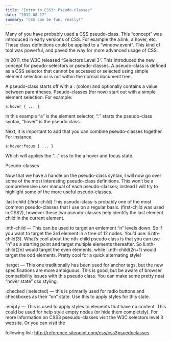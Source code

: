 ```yaml
---
title: "Intro to CSS3: Pseudo-classes"
date: "2012-08-17"
summary: "CSS can be fun, really!"
---
```


Many of you have probably used a CSS pseudo-class. This “concept” was introduced in early versions of CSS. For example the a:link, a:hover, etc. These class definitions could be applied to a “window.event”. This kind of tool was powerful, and paved the way for more advanced usage of CSS.

In 2011, the W3C released “Selectors Level 3“. This introduced the new concept for pseudo-selectors or pseudo-classes. A pseudo-class is defined as a CSS selector that cannot be accessed or selected using simple element selection or is not within the normal document tree.

A pseudo-class starts off with a : (colon) and optionally contains a value between parentheses. Pseudo-classes (for now) start out with a simple element selection. For example:

 	a:hover { ... } 
	
In this example “a” is the element selector, “:” starts the pseudo-class syntax, “hover” is the pseudo class.

Next, it is important to add that you can combine pseudo-classes together. For instance:

	a:hover:focus { ... }
	
Which will applies the “…” css to the a hover and focus state.

Pseudo-classes

Now that we have a handle on the pseudo-class syntax, I will now go over some of the most interesting pseudo-class definitions. This won’t be a comprehensive user manual of each pseudo-classes; instead I will try to highlight some of the more useful pseudo-classes.

:last-child (:first-child) This pseudo-class is probably one of the most common pseudo-classes that I use on a regular basis. (first-child was used in CSS2), however these two pseudo-classes help identify the last element child in the current element.

:nth-child — This can be used to target an emlement “n” levels down. So if you want to target the 3rd element in a tree of 12 nodes. You’d use: li.nth-child(3). What’s cool about the nth-child pseudo class is that you can use “n” as a starting point and target multiple elements thereafter. So li.nth-child(2n) would target the even elements, while li.nth-child(2n+1) would target the odd elements. Pretty cool for a quick alternating style!

:target — This one traditionally has been used for anchor tags, but the new specifications are more ambiguous. This is good, but be aware of browser compatibility issues with this pseudo class. You can make some pretty neat “hover state” css styling.

:checked (:selected) — this is primarily used for radio buttons and checkboxes as their “on” state. Use this to apply styles for this state.

:empty — This is used to apply styles to elements that have no content. This could be  used for help style empty nodes (or hide them completely).
For more information on CSS3 psesudo-classes visit the W3C selectors level 3 website. Or you can visit the

following list: http://reference.sitepoint.com/css/css3psuedoclasses
